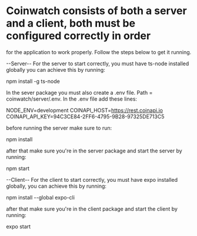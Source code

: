 # Coinwatch consists of both a server and a client, both must be configured correctly in order
for the application to work properly. Follow the steps below to get it running.




--Server--
For the server to start correctly, you must have ts-node installed globally you can achieve this by running:

npm install -g ts-node

In the sever package you must also create a .env file. Path = coinwatch/server/.env.
In the .env file add these lines:

NODE_ENV=development
COINAPI_HOST=https://rest.coinapi.io
COINAPI_API_KEY=94C3CE84-2FF6-4795-9B28-97325DE713C5

before running the server make sure to run:

npm install

after that make sure you're in the server package and start the server by running:

npm start






--Client--
For the client to start correctly, you must have expo installed globally, you can achieve this by running:

npm install --global expo-cli

after that make sure you're in the client package and start the client by running:

expo start
